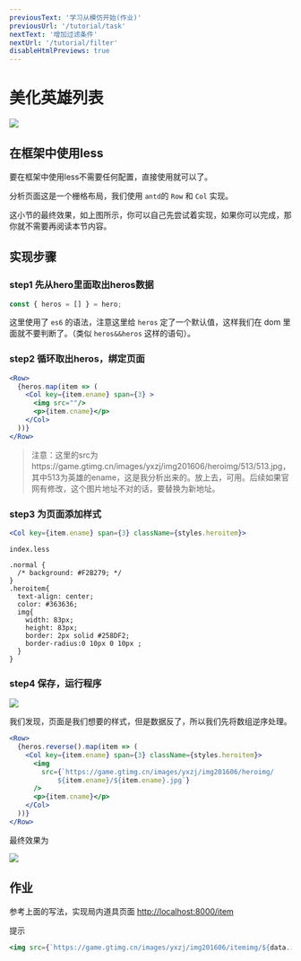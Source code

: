 ```yaml
---
previousText: '学习从模仿开始(作业)'
previousUrl: '/tutorial/task'
nextText: '增加过滤条件'
nextUrl: '/tutorial/filter'
disableHtmlPreviews: true
---
```


# 美化英雄列表

![](https://cdn.nlark.com/yuque/0/2018/png/123174/1545134408040-fc15afe8-9e91-4105-ab08-bd067c47d494.png#align=center&display=inline&height=1422&originHeight=1422&originWidth=2438&status=done&width=747)

## 在框架中使用less

要在框架中使用less不需要任何配置，直接使用就可以了。

分析页面这是一个栅格布局，我们使用 `antd`的 `Row` 和 `Col` 实现。

这小节的最终效果，如上图所示，你可以自己先尝试着实现，如果你可以完成，那你就不需要再阅读本节内容。

## 实现步骤

### step1 先从hero里面取出heros数据

```javascript
const { heros = [] } = hero;
```

这里使用了 `es6` 的语法，注意这里给 `heros` 定了一个默认值，这样我们在 dom 里面就不要判断了。（类似 `heros&&heros` 这样的语句）。

### step2 循环取出heros，绑定页面

```jsx
<Row>
  {heros.map(item => (
    <Col key={item.ename} span={3} >
      <img src=""/>
      <p>{item.cname}</p>
    </Col>
  ))}
</Row>
```

> 注意：这里的src为https://game.gtimg.cn/images/yxzj/img201606/heroimg/513/513.jpg，其中513为英雄的ename，这是我分析出来的。放上去，可用。后续如果官网有修改，这个图片地址不对的话，要替换为新地址。


### step3 为页面添加样式

```jsx
<Col key={item.ename} span={3} className={styles.heroitem}>
```

`index.less`

```less
.normal {
  /* background: #F2B279; */
}
.heroitem{
  text-align: center;
  color: #363636;
  img{
    width: 83px;
    height: 83px;
    border: 2px solid #258DF2;
    border-radius:0 10px 0 10px ;
  }
}
```

### step4 保存，运行程序

![](https://cdn.nlark.com/yuque/0/2018/png/123174/1545135099385-c62a0725-d18a-40e0-80fc-ac3ddd3bd147.png#align=center&display=inline&height=1170&originHeight=1170&originWidth=2430&status=done&width=747)

我们发现，页面是我们想要的样式，但是数据反了，所以我们先将数组逆序处理。

```jsx
<Row>
  {heros.reverse().map(item => (
    <Col key={item.ename} span={3} className={styles.heroitem}>
      <img
        src={`https://game.gtimg.cn/images/yxzj/img201606/heroimg/
            ${item.ename}/${item.ename}.jpg`}
      />
      <p>{item.cname}</p>
    </Col>
  ))}
</Row>
```

最终效果为

![](https://cdn.nlark.com/yuque/0/2018/png/123174/1545135271491-62d1d2ba-9c1e-4df4-b939-cd382edcae99.png#align=center&display=inline&height=1422&originHeight=1422&originWidth=2438&status=done&width=747)

## 作业

参考上面的写法，实现局内道具页面 [http://localhost:8000/item](http://localhost:8000/item)

提示

```jsx
<img src={`https://game.gtimg.cn/images/yxzj/img201606/itemimg/${data.item_id}.jpg`} />
```